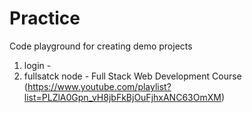 # Practice
Code playground for creating demo projects

1. login - 
2. fullsatck node - Full Stack Web Development Course (https://www.youtube.com/playlist?list=PLZlA0Gpn_vH8jbFkBjOuFjhxANC63OmXM)